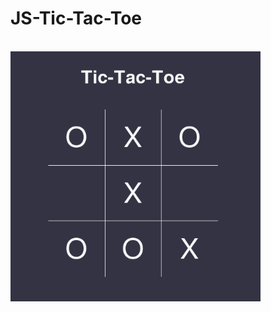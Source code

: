 # JS-Tic-Tac-Toe

<br>
<img src="https://raw.githubusercontent.com/emilyzugel/JS-Tic-Tac-Toe/refs/heads/main/images/Tic-Tac-Toe.png" height="400" width="400">
